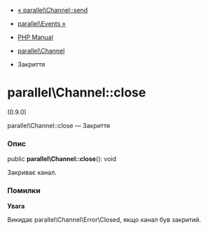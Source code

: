 - [« parallel\Channel::send](parallel-channel.send.md)
- [parallel\Events »](class.parallel-events.md)

- [PHP Manual](index.md)
- [parallel\Channel](class.parallel-channel.md)
- Закриття

# parallel\Channel::close

(0.9.0)

parallel\Channel::close — Закриття

### Опис

public **parallel\Channel::close**(): void

Закриває канал.

### Помилки

**Увага**

Викидає parallel\Channel\Error\Closed, якщо канал був закритий.
